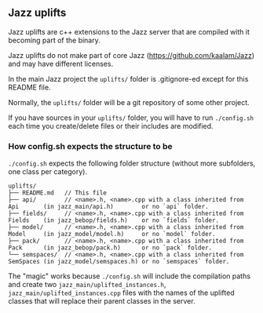 ## Jazz uplifts

Jazz uplifts are c++ extensions to the Jazz server that are compiled with it becoming part of the binary.

Jazz uplifts do not make part of core Jazz (https://github.com/kaalam/Jazz) and may have different licenses.

In the main Jazz project the `uplifts/` folder is .gitignore-ed except for this README file.

Normally, the `uplifts/` folder will be a git repository of some other project.

If you have sources in your `uplifts/` folder, you will have to run `./config.sh` each time you create/delete files or their includes
are modified.

### How config.sh expects the structure to be

`./config.sh` expects the following folder structure (without more subfolders, one class per category).

    uplifts/
    ├── README.md   // This file
    ├── api/        // <name>.h, <name>.cpp with a class inherited from Api       (in jazz_main/api.h)        or no `api` folder.
    ├── fields/     // <name>.h, <name>.cpp with a class inherited from Fields    (in jazz_bebop/fields.h)    or no `fields` folder.
    ├── model/      // <name>.h, <name>.cpp with a class inherited from Model     (in jazz_model/model.h)     or no `model` folder.
    ├── pack/       // <name>.h, <name>.cpp with a class inherited from Pack      (in jazz_bebop/pack.h)      or no `pack` folder.
    └── semspaces/  // <name>.h, <name>.cpp with a class inherited from SemSpaces (in jazz_model/semspaces.h) or no `semspaces` folder.

The "magic" works because `./config.sh` will include the compilation paths and create two `jazz_main/uplifted_instances.h`,
`jazz_main/uplifted_instances.cpp` files with the names of the uplifted classes that will replace their parent classes in the server.

